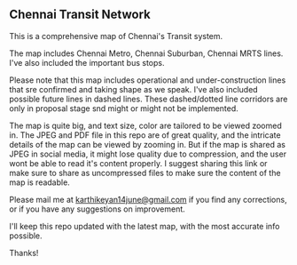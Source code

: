## Chennai Transit Network
This is a comprehensive map of Chennai's Transit system.

The map includes Chennai Metro, Chennai Suburban, Chennai MRTS lines. I've also included the important bus stops.

Please note that this map includes operational and under-construction lines that sre confirmed and taking shape as we speak. I've also included possible future lines in dashed lines. These dashed/dotted line corridors are only in proposal stage snd might or might not be implemented.

The map is quite big, and text size, color are tailored to be viewed zoomed in. The JPEG and PDF file in this repo are of great quality, and the intricate details of the map can be viewed by zooming in. But if the map is shared as JPEG in social media, it might lose quality due to compression, and the user wont be able to read it's content properly. I suggest sharing this link or make sure to share as uncompressed files to make sure the content of the map is readable.

Please mail me at karthikeyan14june@gmail.com if you find any corrections, or if you have any suggestions on improvement.

I'll keep this repo updated with the latest map, with the most accurate info possible.

Thanks!
